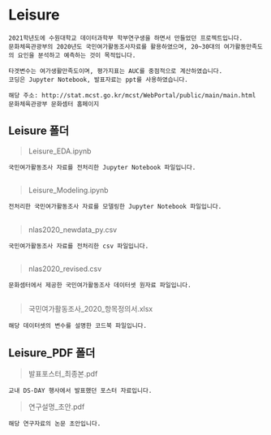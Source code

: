 # Leisure

```
2021학년도에 수원대학교 데이터과학부 학부연구생을 하면서 만들었던 프로젝트입니다.
문화체육관광부의 2020년도 국민여가활동조사자료를 활용하였으며, 20~30대의 여가활동만족도의 요인을 분석하고 예측하는 것이 목적입니다.

타겟변수는 여가생활만족도이며, 평가지표는 AUC를 중점적으로 계산하였습니다.
코딩은 Jupyter Notebook, 발표자료는 ppt를 사용하였습니다.

해당 주소: http://stat.mcst.go.kr/mcst/WebPortal/public/main/main.html 문화체육관광부 문화셈터 홈페이지
```



## Leisure 폴더

> Leisure_EDA.ipynb
```
국민여가활동조사 자료를 전처리한 Jupyter Notebook 파일입니다.   
```
##


> Leisure_Modeling.ipynb
```
전처리한 국민여가활동조사 자료를 모델링한 Jupyter Notebook 파일입니다.  
```
##


> nlas2020_newdata_py.csv
```
국민여가활동조사 자료를 전처리한 csv 파일입니다.  
```
##



> nlas2020_revised.csv
```
문화셈터에서 제공한 국민여가활동조사 데이터셋 원자료 파일입니다.
```
##


> 국민여가활동조사_2020_항목정의서.xlsx
```
해당 데이터셋의 변수를 설명한 코드북 파일입니다.  
```
##



## Leisure_PDF 폴더


> 발표포스터_최종본.pdf
```
교내 DS-DAY 행사에서 발표했던 포스터 자료입니다.  
```


> 연구설명_초안.pdf
```
해당 연구자료의 논문 초안입니다.  
```


